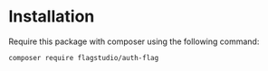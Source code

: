 # Installation

Require this package with composer using the following command:

`composer require flagstudio/auth-flag`
